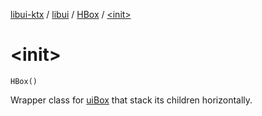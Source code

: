 [libui-ktx](../../index.md) / [libui](../index.md) / [HBox](index.md) / [&lt;init&gt;](./-init-.md)

# &lt;init&gt;

`HBox()`

Wrapper class for [uiBox](#) that stack its children horizontally.

